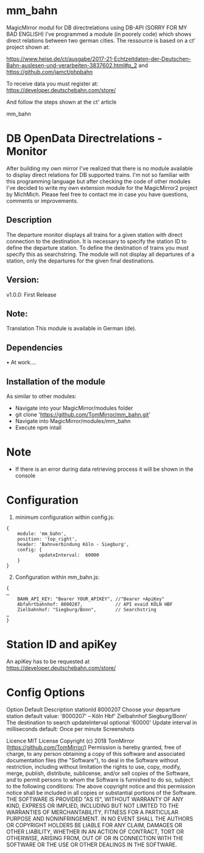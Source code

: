 # mm_bahn
MagicMirror modul for DB directrelations using DB-API
(SORRY FOR MY BAD ENGLISH)
I’ve programmed a module (in poorely code) which shows direct relations between two german cities.
The ressource is based on a ct’ project shown at:

https://www.heise.de/ct/ausgabe/2017-21-Echtzeitdaten-der-Deutschen-Bahn-auslesen-und-verarbeiten-3837602.html#p_2
and
https://github.com/jamct/phpbahn

To receive data you must register at: https://developer.deutschebahn.com/store/

And follow the steps shown at the ct' article

mm_bahn
# DB OpenData Directrelations - Monitor
After building my own mirror I've realized that there is no module available to display direct relations for DB supported trains.
I'm not so familiar with this programming language but after checking the code of other modules I've decided to write my own extension module for the MagicMirror2 project by MichMich.
Please feel free to contact me in case you have questions, comments or improvements.

## Description
The departure monitor displays all trains for a given station with direct connection to the destination. It is necessary to specify the station ID to define the departure station. To define the destination of trains you must specify this as searchstring. The module will not display all departures of a station, only the departures for the given final destinations.

## Version:
v1.0.0: First Release

## Note:
Translation
This module is available in German (de).

## Dependencies
•	At work….

## Installation of the module
As similar to other modules:
- Navigate into your MagicMirror/modules folder
- git clone 'https://github.com/TomMirror/mm_bahn.git'
- Navigate into MagicMirror/modules/mm_bahn
- Execute npm intall

# Note
- If there is an error during data retrieving process it will be shown in the console

# Configuration
1.	minimum configuration within config.js:
```
{
    module: 'mm_bahn',
    position: 'top_right',
    header: 'Bahnverbindung Köln - Siegburg',	
    config: {
            updateInterval:  60000
    }
}
````

2.	Configuration within mm_bahn.js:
```
{
…
    BAHN_API_KEY: "Bearer YOUR_APIKEY", //"Bearer +ApiKey"
    Abfahrtbahnhof: 8000207,            // API evaid KÖLN HBF      
    Zielbahnhof: "Siegburg/Bonn",       // Searchstring
…
}
```

# Station ID and apiKey
An apiKey has to be requested at https://developer.deutschebahn.com/store/

# Config Options
Option	Default	Description
stationId	8000207	
Choose your departure station
default value: '8000207' – Köln Hbf'
Zielbahnhof	Siegburg/Bonn'	The destination to search
updateInterval
optional	'60000'	
Update interval in milliseconds 
default: Once per minute
Screenshots
  
Licence
MIT License
Copyright (c) 2018 TomMirror  (https://github.com/TomMirror/)
Permission is hereby granted, free of charge, to any person obtaining a copy of this software and associated documentation files (the "Software"), to deal in the Software without restriction, including without limitation the rights to use, copy, modify, merge, publish, distribute, sublicense, and/or sell copies of the Software, and to permit persons to whom the Software is furnished to do so, subject to the following conditions:
The above copyright notice and this permission notice shall be included in all copies or substantial portions of the Software.
THE SOFTWARE IS PROVIDED "AS IS", WITHOUT WARRANTY OF ANY KIND, EXPRESS OR IMPLIED, INCLUDING BUT NOT LIMITED TO THE WARRANTIES OF MERCHANTABILITY, FITNESS FOR A PARTICULAR PURPOSE AND NONINFRINGEMENT. IN NO EVENT SHALL THE AUTHORS OR COPYRIGHT HOLDERS BE LIABLE FOR ANY CLAIM, DAMAGES OR OTHER LIABILITY, WHETHER IN AN ACTION OF CONTRACT, TORT OR OTHERWISE, ARISING FROM, OUT OF OR IN CONNECTION WITH THE SOFTWARE OR THE USE OR OTHER DEALINGS IN THE SOFTWARE.


